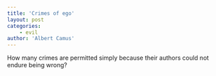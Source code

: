 ```yaml
---
title: 'Crimes of ego'
layout: post
categories:
    - evil
author: 'Albert Camus'
---
```


How many crimes are permitted simply because their authors could not endure being wrong?